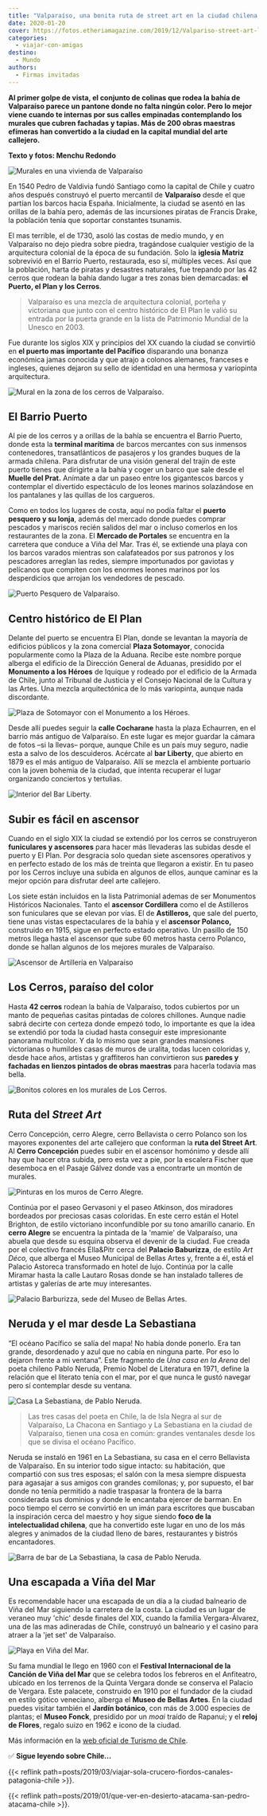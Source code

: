 ```yaml
---
title: "Valparaíso, una bonita ruta de street art en la ciudad chilena del arcoíris"
date: 2020-01-20
cover: https://fotos.etheriamagazine.com/2019/12/Valpariso-street-art-los-cerros.jpg
categories: 
  - viajar-con-amigas
destino: 
  - Mundo
authors: 
  - Firmas invitadas
---
```


**Al primer golpe de vista, el conjunto de colinas que rodea la bahía de Valparaíso 
parece un pantone donde no falta ningún color. Pero lo mejor viene cuando te internas 
por sus calles empinadas contemplando los murales que cubren fachadas y tapias. Más de 
200 obras maestras efímeras han convertido a la ciudad en la capital mundial del arte 
callejero.** 

**Texto y fotos: Menchu Redondo** 

![Murales en una vivienda de Valparaíso](https://fotos.etheriamagazine.com/2019/12/Valparaiso-street-art-nina.jpg "Murales en Valparaíso. © Menchu Redondo")

En 1540 Pedro de Valdivia fundó Santiago como la capital de Chile y cuatro años después 
construyó el puerto mercantil de **Valparaíso** desde el que partían los barcos hacia 
España. Inicialmente, la ciudad se asentó en las orillas de la bahía pero, además de las 
incursiones piratas de Francis Drake, la población tenía que soportar constantes 
tsunamis. 

El mas terrible, el de 1730, asoló las costas de medio mundo, y en Valparaíso no dejo 
piedra sobre piedra, tragándose cualquier vestigio de la arquitectura colonial de la 
época de su fundación. Solo la **iglesia Matriz** sobrevivió en el Barrio Puerto, 
restaurada, eso sí, múltiples veces. Así que la población, harta de piratas y desastres 
naturales, fue trepando por las 42 cerros que rodean la bahía dando lugar a tres zonas 
bien demarcadas: **el Puerto, el Plan y los Cerros**. 

> Valparaíso es una mezcla de arquitectura colonial, porteña y victoriana que junto con el 
> centro histórico de El Plan le valió su entrada por la puerta grande en la lista de 
> Patrimonio Mundial de la Unesco en 2003. 

Fue durante los siglos XIX y principios del XX cuando la ciudad se convirtió en **el 
puerto mas importante del Pacífico** disparando una bonanza económica jamas conocida y 
que atrajo a colonos alemanes, franceses e ingleses, quienes dejaron su sello de 
identidad en una hermosa y variopinta arquitectura. 

![Mural en la zona de los cerros de Valparaíso.](https://fotos.etheriamagazine.com/2019/12/Valpariso-street-art-los-cerros.jpg "El Street Art es característico de la zona de Los Cerros. © Menchu Redondo")

## El Barrio Puerto

Al pie de los cerros y a orillas de la bahía se encuentra el Barrio Puerto, donde esta 
la **terminal marítima** de barcos mercantes con sus inmensos contenedores, 
transatlánticos de pasajeros y los grandes buques de la armada chilena. Para disfrutar 
de una visión general del trajín de este puerto tienes que dirigirte a la bahía y coger 
un barco que sale desde el **Muelle del Prat.** Anímate a dar un paseo entre los 
gigantescos barcos y contemplar el divertido espectáculo de los leones marinos 
solazándose en los pantalanes y las quillas de los cargueros. 

Como en todos los lugares de costa, aquí no podía faltar el **puerto pesquero y su 
lonja**, además del mercado donde puedes comprar pescados y mariscos recién salidos del 
mar o incluso comerlos en los restaurantes de la zona. El **Mercado de Portales** se 
encuentra en la carretera que conduce a Viña del Mar. Tras él, se extiende una playa con 
los barcos varados mientras son calafateados por sus patronos y los pescadores arreglan 
las redes, siempre importunados por gaviotas y pelícanos que compiten con los enormes 
leones marinos por los desperdicios que arrojan los vendedores de pescado. 

![Puerto Pesquero de Valparaíso.](https://fotos.etheriamagazine.com/2019/12/valparaiso-puerto-pesquero.jpg "Puerto Pesquero de Valparaíso. © Menchu Redondo")

## Centro histórico de El Plan

Delante del puerto se encuentra El Plan, donde se levantan la mayoría de edificios 
públicos y la zona comercial **Plaza Sotomayor**, conocida popularmente como la Plaza de 
la Aduana. Recibe este nombre porque alberga el edificio de la Dirección General de 
Aduanas, presidido por el **Monumento a los Héroes** de Iquique y rodeado por el 
edificio de la Armada de Chile, junto al Tribunal de Justicia y el Consejo Nacional de 
la Cultura y las Artes. Una mezcla arquitectónica de lo más variopinta, aunque nada 
discordante. 

![Plaza de Sotomayor con el Monumento a los Héroes.](https://fotos.etheriamagazine.com/2019/12/valparaiso-plaza-sotomayor-munumento-heroes-4.jpg "Plaza de Sotomayor con el Monumento a los Héroes. © Menchu Redondo")

Desde allí puedes seguir la **calle Cocharane** hasta la plaza Echaurren, en el barrio 
más antiguo de Valparaíso. En este lugar es mejor guardar la cámara de fotos –si la 
llevas– porque, aunque Chile es un país muy seguro, nadie esta a salvo de los 
descuideros. Acércate al **bar Liberty**, que abierto en 1879 es el más antiguo de 
Valparaíso. Allí se mezcla el ambiente portuario con la joven bohemia de la ciudad, que 
intenta recuperar el lugar organizando conciertos y tertulias. 

![Interior del Bar Liberty.](https://fotos.etheriamagazine.com/2019/12/valparaiso-bar-liberty.jpg "Bar Liberty. © Menchu Redondo")

## Subir es fácil en ascensor

Cuando en el siglo XIX la ciudad se extendió por los cerros se construyeron 
**funiculares y ascensores** para hacer más llevaderas las subidas desde el puerto y El 
Plan. Por desgracia solo quedan siete ascensores operativos y en perfecto estado de los 
más de treinta que llegaron a existir. En tu paseo por los Cerros incluye una subida en 
algunos de ellos, aunque caminar es la mejor opción para disfrutar deel arte callejero. 

Los siete están incluidos en la lista Patrimonial ademas de ser Monumentos Históricos 
Nacionales. Tanto el **ascensor Cordillera** como el de Astilleros son funiculares que 
se elevan por vías. El de **Astilleros,** que sale del puerto, tiene unas vistas 
espectaculares de la bahía y el **ascensor Polanco,** construido en 1915, sigue en 
perfecto estado operativo. Un pasillo de 150 metros llega hasta el ascensor que sube 60 
metros hasta cerro Polanco, donde se hallan algunos de los mejores murales de 
Valparaíso. 

![Ascensor de Artillería en Valparaíso](https://fotos.etheriamagazine.com/2019/12/valparaiso-ascensor-artilleria.jpg "Ascensor de Artillería. © Menchu Redondo")

## Los Cerros, paraíso del color

Hasta **42 cerros** rodean la bahía de Valparaíso, todos cubiertos por un manto de 
pequeñas casitas pintadas de colores chillones. Aunque nadie sabrá decirte con certeza 
donde empezó todo, lo importante es que la idea se extendió por toda la ciudad hasta 
conseguir este impresionante panorama multicolor. Y da lo mismo que sean grandes 
mansiones victorianas o humildes casas de muros de uralita, todas lucen coloridas y, 
desde hace años, artistas y graffiteros han convirtieron sus **paredes y fachadas en 
lienzos pintados de obras maestras** para hacerla todavía mas bella. 

![Bonitos colores en los murales de Los Cerros.](https://fotos.etheriamagazine.com/2019/12/Valparaiso-street-art.jpg "Bonitos colores en los murales de Los Cerros. © Menchu Redondo")

## Ruta del _Street Art_

Cerro Concepción, cerro Alegre, cerro Bellavista o cerro Polanco son los mayores 
exponentes del arte callejero que conforman la **ruta del Street Art**. Al **Cerro 
Concepción** puedes subir en el ascensor homónimo y desde allí hay que hacer otra 
subida, pero esta vez a pie, por la escalera Fischer que desemboca en el Pasaje Gálvez 
donde vas a encontrarte un montón de murales. 

![Pinturas en los muros de Cerro Alegre.](https://fotos.etheriamagazine.com/2019/12/valparaiso-cerro-alegre.jpg "Cerro Alegre. © Menchu Redondo")

Continúa por el paseo Gervasoni y el paseo Atkinson, dos miradores bordeados por 
preciosas casas coloridas. En este cerro están el Hotel Brighton, de estilo victoriano 
inconfundible por su tono amarillo canario. En **cerro Alegre** se encuentra la pintada 
de la 'mamie' de Valparaíso, una abuela que desde su esquina observa el devenir de la 
ciudad. Fue creada por el colectivo francés Ella&Pitr cerca del **Palacio Baburizza**, 
de estilo _Art Déco,_ que alberga el Museo Municipal de Bellas Artes y, frente a él, 
está el Palacio Astoreca transformado en hotel de lujo. Continúa por la calle Miramar 
hasta la calle Lautaro Rosas donde se han instalado talleres de artistas y galerías de 
arte muy interesantes. 

![Palacio Barburizza, sede del Museo de Bellas Artes.](https://fotos.etheriamagazine.com/2019/12/Valparaiso-cerro-alegre-palacio-barburizza-bellas-artes.jpg "Palacio Barburizza, sede del Museo de Bellas Artes. © Menchu Redondo")

## Neruda y el mar desde La Sebastiana

“El océano Pacífico se salía del mapa! No había donde ponerlo. Era tan grande, 
desordenado y azul que no cabía en ninguna parte. Por eso lo dejaron frente a mi 
ventana”. Este fragmento de _Una casa en la Arena_ del poeta chileno Pablo Neruda, 
Premio Nobel de Literatura en 1971, define la relación que el literato tenía con el mar, 
por el que nunca le gustó navegar pero sí contemplar desde su ventana. 

![Casa La Sebastiana, de Pablo Neruda.](https://fotos.etheriamagazine.com/2019/12/Valparaiso-la-sebastiana.jpg "Casa La Sebastiana, de Pablo Neruda. © Menchu Redondo")

> Las tres casas del poeta en Chile, la de Isla Negra al sur de Valparaíso, La Chacona en 
> Santiago y La Sebastiana en la ciudad de Valparaíso, tienen una cosa en común: grandes 
> ventanales desde los que se divisa el océano Pacífico. 

Neruda se instaló en 1961 en La Sebastiana, su casa en el cerro Bellavista de 
Valparaíso. En su interior todo sigue intacto: su habitación, que compartió con sus tres 
esposas; el salón con la mesa siempre dispuesta para agasajar a sus amigos con grandes 
comilonas; y, por supuesto, el bar donde no tenía permitido a nadie traspasar la 
frontera de la barra considerada sus dominios y donde le encantaba ejercer de barman. En 
poco tiempo el cerro se convirtió en un imán para escritores que buscaban la inspiración 
cerca del maestro y hoy sigue siendo **foco de la intelectualidad chilena**, que ha 
convertido este lugar en uno de los más alegres y animados de la ciudad lleno de bares, 
restaurantes y bistrós encantadores. 

![Barra de bar de La Sebastiana, la casa de Pablo Neruda.](https://fotos.etheriamagazine.com/2019/12/valparaiso-la-sebastiana-bar.jpg "Barra de bar de La Sebastiana, la casa de Pablo Neruda. © Menchu Redondo")

## Una escapada a Viña del Mar

Es recomendable hacer una escapada de un día a la ciudad balneario de Viña del Mar 
siguiendo la carretera de la costa. La ciudad es un lugar de veraneo muy 'chic' desde 
finales del XIX, cuando la familia Vergara-Álvarez, una de las mas adineradas de Chile, 
construyó un balneario y el casino para atraer a la 'jet set' de Valparaíso. 

![Playa en Viña del Mar.](https://fotos.etheriamagazine.com/2019/12/valparaiso-vina-del-mar.jpg "Playa en Viña del Mar. © Luis Villasmil")

Su fama mundial le llego en 1960 con el **Festival Internacional de la Canción de Viña 
del Mar** que se celebra todos los febreros en el Anfiteatro, ubicado en los terrenos de 
la Quinta Vergara donde se conserva el Palacio de Vergara. Este palacete, construido en 
1910 por el fundador de la ciudad en estilo gótico veneciano, alberga el **Museo de 
Bellas Artes**. En la ciudad puedes visitar también el **Jardín botánico**, con más de 
3.000 especies de plantas; el **Museo Fonck**, presidido por un _moai_ traído de 
Rapanui; y el **reloj de Flores**, regalo suizo en 1962 e icono de la ciudad. 

Más información en la [web oficial de Turismo de Chile](https://www.chile.travel/). 

✅ **Sigue leyendo sobre Chile...** 

{{< reflink path=posts/2019/03/viajar-sola-crucero-fiordos-canales-patagonia-chile >}}. 

{{< reflink path=posts/2019/01/que-ver-en-desierto-atacama-san-pedro-atacama-chile >}}.
